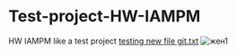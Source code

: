 # Test-project-HW-IAMPM
HW IAMPM like a test project
[testing new file git.txt](https://github.com/amadenika/Test-project-HW-IAMPM/files/7734678/testing.new.file.git.txt)
![жен1](https://user-images.githubusercontent.com/96261607/146538009-316370d8-320d-4dfe-8fc5-642070ba8b2d.jpg)
